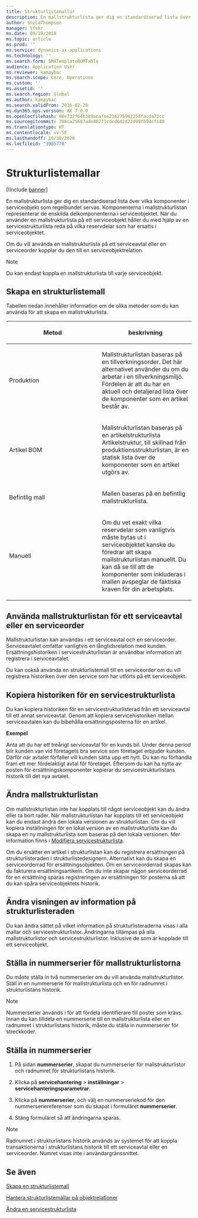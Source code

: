 ```yaml
---
title: Strukturlistemallar
description: En mallstrukturlista ger dig en standardiserad lista över vilka komponenter i serviceobjekt som regelbundet servas.
author: ShylaThompson
manager: tfehr
ms.date: 09/19/2018
ms.topic: article
ms.prod: ''
ms.service: dynamics-ax-applications
ms.technology: ''
ms.search.form: SMATemplateBOMTable
audience: Application User
ms.reviewer: kamaybac
ms.search.scope: Core, Operations
ms.custom: ''
ms.assetid: ''
ms.search.region: Global
ms.author: kamaybac
ms.search.validFrom: 2016-02-28
ms.dyn365.ops.version: AX 7.0.0
ms.openlocfilehash: 88e732f64b389acafee23427594225dfacda71cc
ms.sourcegitcommit: 708ca25687a4e48271cdcd6d2d22d99fb94cf140
ms.translationtype: HT
ms.contentlocale: sv-SE
ms.lasthandoff: 10/10/2020
ms.locfileid: "3985778"
---
```

# <a name="template-boms"></a>Strukturlistemallar    

[!include [banner](../includes/banner.md)]


En mallstrukturlista ger dig en standardiserad lista över vilka komponenter i serviceobjekt som regelbundet servas. Komponenterna i mallstrukturlistan representerar de enskilda delkomponenterna i serviceobjektet. När du använder en mallstrukturlista på ett serviceobjekt håller du med hjälp av en servicestrukturlista reda på vilka reservdelar som har ersatts i serviceobjektet.

Om du vill använda en mallstrukturlista på ett serviceavtal eller en serviceorder kopplar du den till en serviceobjektrelation.


> [!NOTE]
> <P>Du kan endast koppla en mallstrukturlista till varje serviceobjekt.</P>

## <a name="create-a-template-bom"></a>Skapa en strukturlistemall

Tabellen nedan innehåller information om de olika metoder som du kan använda för att skapa en mallstrukturlista.

<table>
<colgroup>
<col style="width: 50%" />
<col style="width: 50%" />
</colgroup>
<thead>
<tr class="header">
<th><p>Metod</p></th>
<th><p>beskrivning</p></th>
</tr>
</thead>
<tbody>
<tr class="odd">
<td><p>Produktion</p></td>
<td><p> Mallstrukturlistan baseras på en tillverkningsorder. Det här alternativet använder du om du arbetar i en tillverkningsmiljö. Fördelen är att du har en aktuell och detaljerad lista över de komponenter som en artikel består av.</p></td>
</tr>
<tr class="even">
<td><p>Artikel BOM</p></td>
<td><p>Mallstrukturlistan baseras på en artikelstrukturlista Artikelstruktur, till skillnad från produktionsstrukturlistan, är en statisk lista över de komponenter som en artikel utgörs av.</p></td>
</tr>
<tr class="odd">
<td><p>Befintlig mall</p></td>
<td><p>Mallen baseras på en befintlig mallstrukturlista.</p></td>
</tr>
<tr class="even">
<td><p>Manuell</p></td>
<td><p>Om du vet exakt vilka reservdelar som vanligtvis måste bytas ut i serviceobjektet kanske du föredrar att skapa mallstrukturlistan manuellt. Du kan då se till att de komponenter som inkluderas i mallen avspeglar de faktiska kraven för din arbetsplats.</p></td>
</tr>
</tbody>
</table>


## <a name="apply-the-template-bom-to-a-service-agreement-or-service-order"></a>Använda mallstrukturlistan för ett serviceavtal eller en serviceorder

Mallstrukturlistan kan användas i ett serviceavtal och en serviceorder. Serviceavtalet omfattar vanligtvis en långtidsrelation med kunden. Ersättningshistoriken i servicestrukturlistan är användbar information att registrera i serviceavtalet.

Du kan också använda en strukturlistemall till en serviceorder om du vill registrera historiken över den service som har utförts på ett serviceobjekt.

## <a name="copy-the-history-of-a-service-bom"></a>Kopiera historiken för en servicestrukturlista

Du kan kopiera historiken för en servicestrukturlisterad från ett serviceavtal till ett annat serviceavtal. Genom att kopiera servicehistoriken mellan serviceavtalen kan du bibehålla ersättningsposterna för en artikel.

**Exempel**

Anta att du har ett treårigt serviceavtal för en kunds bil. Under denna period blir kunden van vid företagets bra service som företaget erbjuder kunden. Därför när avtalet förfaller vill kunden sätta upp ett nytt. Du kan nu förhandla fram ett mer fördelaktigt avtal för företaget. Eftersom du kan ha nytta av posten för ersättningskomponenter kopierar du servicestrukturlistans historik till det nya avtalet.

## <a name="modify-the-template-bom"></a>Ändra mallstrukturlistan

Om mallstrukturlistan inte har kopplats till något serviceobjekt kan du ändra eller ta bort rader. När mallstrukturlistan har kopplats till ett serviceobjekt kan du endast ändra den lokala versionen av strukturlistan. Om du vill kopiera inställningen för en lokal version av en mallstrukturlista kan du skapa en ny mallstrukturlista som baseras på den lokala versionen. Mer information finns i [Modifiera servicestrukturlista](modify-service-bom.md).

Om du ersätter en artikel i strukturlistan kan du registrera ersättningen på strukturlisteraden i strukturlistedesignern. Alternativt kan du skapa en serviceorderrad för ersättningsobjekten. Om en serviceorderrad skapas kan du fakturera ersättningsartikeln. Om du inte skapar någon serviceorderrad för en ersättning sparas registreringen av ersättningen för posterna så att du kan spåra serviceobjektets historik.

## <a name="change-how-information-on-the-bom-line-is-displayed"></a>Ändra visningen av information på strukturlisteraden

Du kan ändra sättet på vilket information på strukturlisteraderna visas i alla mallar och servicestrukturlistor. Ändringarna tillämpas på alla mallstrukturlistor och servicestrukturlistor. Inklusive de som är kopplade till ett serviceobjekt.

## <a name="set-up-number-sequences-for-template-boms"></a>Ställa in nummerserier för mallstrukturlistorna

Du måste ställa in två nummerserier om du vill använda mallstrukturlistor. Ställ in en nummerserie för mallstrukturlista och en för radnumret i strukturlistans historik.


> [!NOTE]
> <P>Nummerserier används i för att fördela identifierare till poster som krävs. Innan du kan tilldela en nummerserie till en mallstrukturlista eller en radnumret i strukturlistans historik, måste du ställa in nummerserier för streckkoder.</P>


## <a name="set-up-number-sequences"></a>Ställa in nummerserier

1.  På sidan **nummerserier**, skapat du nummerserier för mallstrukturlistor och radnumret för strukturlistans historik. 

2.  Klicka på **servicehantering** \> **inställningar** \> **servicehanteringsparametrar**.

3.  Klicka på **nummerserier**, och välj en nummerseriekod för den nummerseriereferenser som du skapat i formuläret **nummerserier**.

4.  Stäng formuläret så att ändringarna sparas.


> [!NOTE]
> <P>Radnumret i strukturlistans historik används av systemet för att koppla transaktionerna i strukturlistans historik till ett serviceavtal eller en serviceorder. Numret visas inte i användargränssnittet.</P>



## <a name="see-also"></a>Se även

[Skapa en strukturlistemall](create-template-bom.md)

[Hantera strukturlistemallar på objektrelationer](manage-template-boms-on-object-relations.md)

[Ändra en servicestrukturlista](modify-service-bom.md)

 


